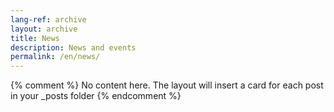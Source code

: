 ```yaml
---
lang-ref: archive
layout: archive
title: News
description: News and events
permalink: /en/news/
---
```

{% comment %}
  No content here. The layout will insert a card for each post in your _posts folder
{% endcomment %}